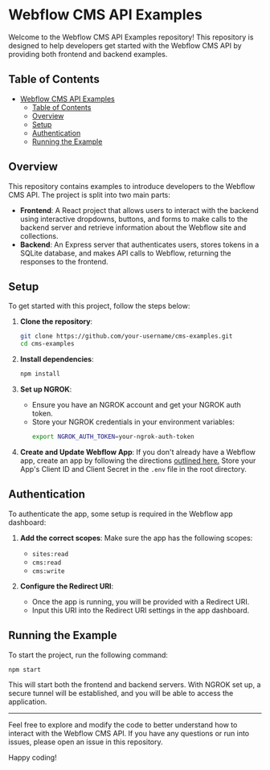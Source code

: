 # Webflow CMS API Examples

Welcome to the Webflow CMS API Examples repository! This repository is designed to help developers get started with the Webflow CMS API by providing both frontend and backend examples.

## Table of Contents

- [Webflow CMS API Examples](#webflow-cms-api-examples)
  - [Table of Contents](#table-of-contents)
  - [Overview](#overview)
  - [Setup](#setup)
  - [Authentication](#authentication)
  - [Running the Example](#running-the-example)

## Overview

This repository contains examples to introduce developers to the Webflow CMS API. The project is split into two main parts:

- **Frontend**: A React project that allows users to interact with the backend using interactive dropdowns, buttons, and forms to make calls to the backend server and retrieve information about the Webflow site and collections.
- **Backend**: An Express server that authenticates users, stores tokens in a SQLite database, and makes API calls to Webflow, returning the responses to the frontend.

## Setup

To get started with this project, follow the steps below:

1. **Clone the repository**:

   ```sh
   git clone https://github.com/your-username/cms-examples.git
   cd cms-examples
   ```

2. **Install dependencies**:

   ```sh
   npm install
   ```

3. **Set up NGROK**:
   - Ensure you have an NGROK account and get your NGROK auth token.
   - Store your NGROK credentials in your environment variables:
     ```sh
     export NGROK_AUTH_TOKEN=your-ngrok-auth-token
     ```
4. **Create and Update Webflow App**:
   If you don't already have a Webflow app, create an app by following the directions [outlined here.](https://docs.developers.webflow.com/data/docs/register-an-app) Store your App's Client ID and Client Secret in the `.env` file in the root directory.

## Authentication

To authenticate the app, some setup is required in the Webflow app dashboard:

1. **Add the correct scopes**: Make sure the app has the following scopes:

   - `sites:read`
   - `cms:read`
   - `cms:write`

2. **Configure the Redirect URI**:
   - Once the app is running, you will be provided with a Redirect URI.
   - Input this URI into the Redirect URI settings in the app dashboard.

## Running the Example

To start the project, run the following command:

```sh
npm start
```

This will start both the frontend and backend servers. With NGROK set up, a secure tunnel will be established, and you will be able to access the application.

---

Feel free to explore and modify the code to better understand how to interact with the Webflow CMS API. If you have any questions or run into issues, please open an issue in this repository.

Happy coding!
